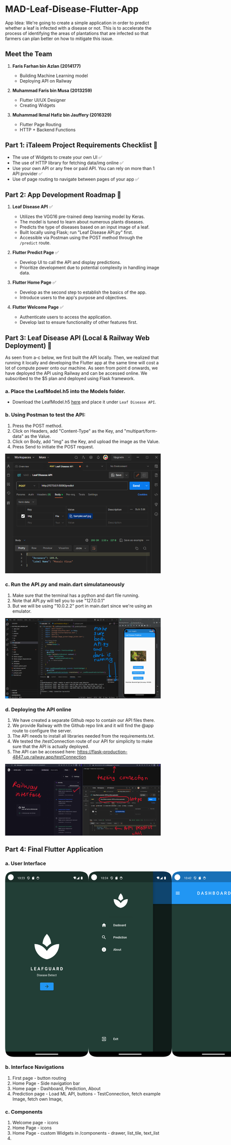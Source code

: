 # MAD-Leaf-Disease-Flutter-App

App Idea: We're going to create a simple application in order to predict whether a leaf is infected with a disease or not. This is to accelerate the process of identifying the areas of plantations that are infected so that farmers can plan better on how to mitigate this issue.

## Meet the Team
1. **Faris Farhan bin Azlan (2014177)** 
   - Building Machine Learning model
   - Deploying API on Railway

2. **Muhammad Faris bin Musa (2013259)** 
   - Flutter UI/UX Designer
   - Creating Widgets

3. **Muhammad Ikmal Hafiz bin Jauffery (2016329)** 
   - Flutter Page Routing
   - HTTP + Backend Functions


## Part 1: iTaleem Project Requirements Checklist :dart:
- The use of Widgets to create your own UI :white_check_mark:
- The use of HTTP library for fetching data/img online :white_check_mark:
- Use your own API or any free or paid API. You can rely on more than 1 API provider :white_check_mark:
- Use of page routing to navigate between pages of your app :white_check_mark:



## Part 2: App Development Roadmap :vertical_traffic_light:

1. **Leaf Disease API** :white_check_mark:
   - Utilizes the VGG16 pre-trained deep learning model by Keras.
   - The model is tuned to learn about numerous plants diseases.
   - Predicts the type of diseases based on an input image of a leaf.
   - Built locally using Flask; run "Leaf Disease API.py" first.
   - Accessible via Postman using the POST method through the `/predict` route.

2. **Flutter Predict Page** :white_check_mark:
   - Develop UI to call the API and display predictions. 
   - Prioritize development due to potential complexity in handling image data.
  
3. **Flutter Home Page** :white_check_mark:
   - Develop as the second step to establish the basics of the app.
   - Introduce users to the app's purpose and objectives.

4. **Flutter Welcome Page** :white_check_mark:
   - Authenticate users to access the application.
   - Develop last to ensure functionality of other features first.

## Part 3: Leaf Disease API (Local & Railway Web Deployment) :train2:
As seen from a-c below, we first built the API locally. Then, we realized that running it locally and developing the Flutter app at the same time will cost a lot of compute power onto our machine.
As seen from point d onwards, we have deployed the API using Railway and can be accessed online. We subscribed to the $5 plan and deployed using Flask framework. 

### a. Place the LeafModel.h5 into the Models folder.
   - Download the LeafModel.h5 [here](https://drive.google.com/file/d/1n6spyS4-AnUtszy1_JwU09VcoJ0VNTOT/view?usp=sharing) and place it under `Leaf Disease API`.

### b. Using Postman to test the API:
   1. Press the POST method.
   2. Click on Headers, add "Content-Type" as the Key, and "multipart/form-data" as the Value.
   3. Click on Body, add "img" as the Key, and upload the image as the Value.
   4. Press Send to initiate the POST request.

![Screenshot - Postman Test](/Screenshot%20-%20Postman%20Test.png)

### c. Run the API.py and main.dart simulataneously
   1. Make sure that the terminal has a python and dart file running.
   2. Note that API.py will tell you to use "127.0.0.1"
   3. But we will be using "10.0.2.2" port in main.dart since we're using an emulator.

![Screenshot - Setup to Run](/Screenshot%20-%20Setup%20to%20Run.png)

### d. Deploying the API online
   1. We have created a separate Github repo to contain our API files there.
   2. We provide Railway with the Github repo link and it will find the @app route to configure the server.
   3. The API needs to install all libraries needed from the requirements.txt.
   4. We tested the /testConnection route of our API for simplicity to make sure that the API is actually deployed.
   5. The API can be accessed here: https://flask-production-4847.up.railway.app/testConnection

![Screenshot - Railway API Deployment](/Screenshot%20-%20Railway%20API%20Deployment.png)

## Part 4: Final Flutter Application

### a. User Interface

<div style="display: flex; justify-content: space-between;">
  <img src="/Screenshot%20-%20Welcome%20Page.png" alt="Screenshot - Welcome Page" style="width: 270px; height: 600px;">
  <img src="/Screenshot%20-%20Drawer.png" alt="Screenshot - Drawer" style="width: 270px; height: 600px;">
   <img src="/Screenshot%20-%20Dashboard.png" alt="Screenshot - Dashboard" style="width: 270px; height: 600px;">
</div>


### b. Interface Navigations
1. First page - button routing
2. Home Page - Side navigation bar
3. Home page - Dashboard, Prediction, About
6. Prediction page - Load ML API, buttons - TestConnection, fetch example Image, fetch own Image,

### c. Components
1. Welcome page - icons
2. Home Page - icons
3. Home Page - custom Widgets in /components - drawer, list_tile, text_list
4. 



